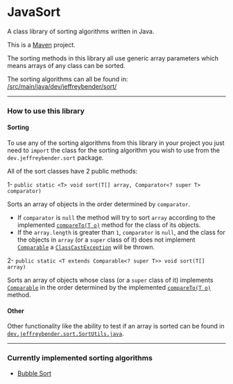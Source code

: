 # JavaSort
A class library of sorting algorithms written in Java.

This is a [Maven](https://maven.apache.org/ "Maven") project.

The sorting methods in this library all use generic array parameters which means arrays of any class can be sorted.

The sorting algorithms can all be found in: [/src/main/java/dev/jeffreybender/sort/](https://github.com/jeffreybender/JavaSort/tree/master/src/main/java/dev/jeffreybender/sort "/src/main/java/dev/jeffreybender/sort/")

------------

### How to use this library

#### Sorting

To use any of the sorting algorithms from this library in your project you just need to `import` the class for the sorting algorithm you wish to use from the `dev.jeffreybender.sort` package.

All of the sort classes have 2 public methods:

1- `public static <T> void sort(T[] array, Comparator<? super T> comparator)`

Sorts an array of objects in the order determined by `comparator`.
- If `comparator` is `null` the method will try to sort `array` according to the implemented [`compareTo(T o)`](https://docs.oracle.com/javase/8/docs/api/java/lang/Comparable.html#compareTo-T- "`compareTo(T o)`") method for the class of its objects.
- If the `array.length` is greater than `1`, `comparator` is `null`, and the class for the objects in `array` (or a `super` class of it) does not implement [`Comparable`](https://docs.oracle.com/javase/8/docs/api/java/lang/Comparable.html "`Comparable`") a [`ClassCastException`](https://docs.oracle.com/javase/8/docs/api/java/lang/ClassCastException.html "`ClassCastException`") will be thrown.

2- `public static <T extends Comparable<? super T>> void sort(T[] array)`

Sorts an array of objects whose class (or a `super` class of it) implements [`Comparable`](https://docs.oracle.com/javase/8/docs/api/java/lang/Comparable.html "`Comparable`") in the order determined by the implemented [`compareTo(T o)`](https://docs.oracle.com/javase/8/docs/api/java/lang/Comparable.html#compareTo-T- "`compareTo(T o)`") method.

#### Other
Other functionality like the ability to test if an array is sorted can be found in [`dev.jeffreybender.sort.SortUtils.java`](https://github.com/jeffreybender/JavaSort/blob/master/src/main/java/dev/jeffreybender/sort/SortUtils.java "`dev.jeffreybender.sort.SortUtils.java`").

------------

### Currently implemented sorting algorithms
- [Bubble Sort](https://github.com/jeffreybender/JavaSort/blob/master/src/main/java/dev/jeffreybender/sort/BubbleSort.java "Bubble Sort")